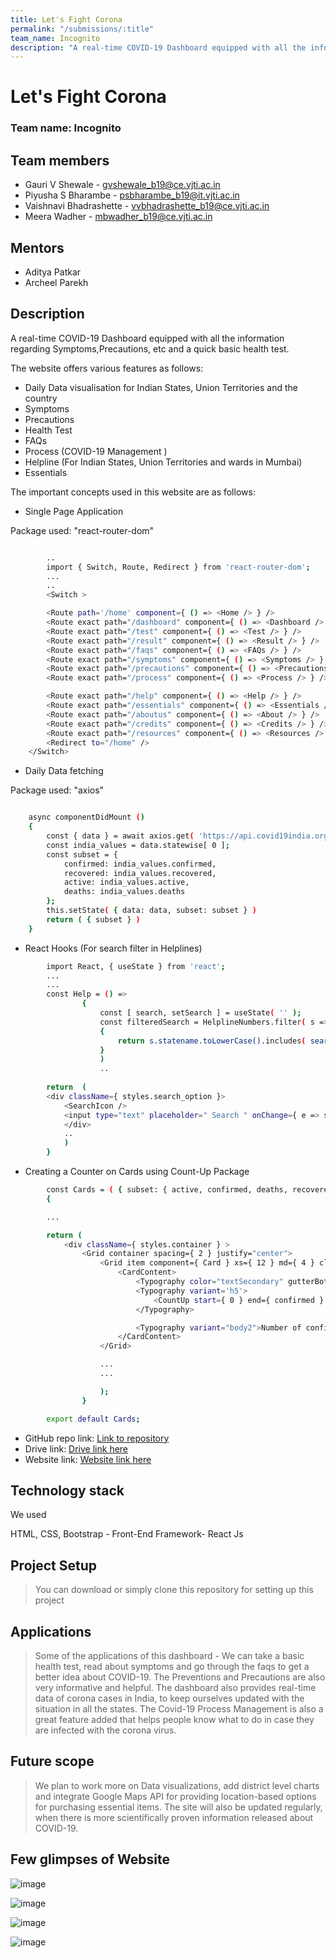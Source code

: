 ```yaml
---
title: Let's Fight Corona
permalink: "/submissions/:title"
team_name: Incognito
description: "A real-time COVID-19 Dashboard equipped with all the information regarding Symptoms,Precautions, etc and a quick basic health test."
---
```


# Let's Fight Corona

### Team name: Incognito

## Team members
* Gauri V Shewale - gvshewale_b19@ce.vjti.ac.in
* Piyusha S Bharambe - psbharambe_b19@it.vjti.ac.in
* Vaishnavi Bhadrashette - vvbhadrashette_b19@ce.vjti.ac.in
* Meera Wadher - mbwadher_b19@ce.vjti.ac.in

## Mentors
* Aditya Patkar
* Archeel Parekh

## Description
A real-time COVID-19 Dashboard equipped with all the information regarding Symptoms,Precautions, etc and a quick basic health test.

The website offers various features as follows:
- Daily Data visualisation for Indian States, Union Territories and the country
- Symptoms
- Precautions
- Health Test
- FAQs
- Process (COVID-19 Management )
- Helpline (For Indian States, Union Territories and wards in Mumbai)
- Essentials

The important concepts used in this website are as follows: 

* Single Page Application 

Package used: "react-router-dom"

```bash

        ..
        import { Switch, Route, Redirect } from 'react-router-dom';
        ...
        ..
        <Switch >

        <Route path='/home' component={ () => <Home /> } />
        <Route exact path="/dashboard" component={ () => <Dashboard /> } />
        <Route exact path="/test" component={ () => <Test /> } />
        <Route exact path="/result" component={ () => <Result /> } />
        <Route exact path="/faqs" component={ () => <FAQs /> } />
        <Route exact path="/symptoms" component={ () => <Symptoms /> } />
        <Route exact path="/precautions" component={ () => <Precautions /> } />
        <Route exact path="/process" component={ () => <Process /> } />

        <Route exact path="/help" component={ () => <Help /> } />
        <Route exact path="/essentials" component={ () => <Essentials /> } />
        <Route exact path="/aboutus" component={ () => <About /> } />
        <Route exact path="/credits" component={ () => <Credits /> } />
        <Route exact path="/resources" component={ () => <Resources /> } />
        <Redirect to="/home" />
    </Switch>

```

* Daily Data fetching 

Package used: "axios"
```bash

    async componentDidMount ()
    {
        const { data } = await axios.get( 'https://api.covid19india.org/data.json' );
        const india_values = data.statewise[ 0 ];
        const subset = {
            confirmed: india_values.confirmed,
            recovered: india_values.recovered,
            active: india_values.active,
            deaths: india_values.deaths
        };
        this.setState( { data: data, subset: subset } )
        return ( { subset } )
    }
```  
* React Hooks (For search filter in Helplines)

```bash
        import React, { useState } from 'react';
        ...
        ...
        const Help = () =>
                {
                    const [ search, setSearch ] = useState( '' );
                    const filteredSearch = HelplineNumbers.filter( s =>
                    {
                        return s.statename.toLowerCase().includes( search.toLowerCase() )
                    }
                    )
                    ..
                
        return  (      
        <div className={ styles.search_option }>
            <SearchIcon />
            <input type="text" placeholder=" Search " onChange={ e => setSearch( e.target.value ) } />
            </div>
            ..
            )
        }
```

* Creating a Counter on Cards using Count-Up Package

```bash
        const Cards = ( { subset: { active, confirmed, deaths, recovered } } ) =>
        {

        ...

        return (
            <div className={ styles.container } >
                <Grid container spacing={ 2 } justify="center">
                    <Grid item component={ Card } xs={ 12 } md={ 4 } className={ cx( styles.card, styles.confirmed ) }>
                        <CardContent>
                            <Typography color="textSecondary" gutterBottom>Confirmed</Typography>
                            <Typography variant='h5'>
                                <CountUp start={ 0 } end={ confirmed } duration={ 2.0 } separator="," />
                            </Typography>

                            <Typography variant="body2">Number of confirmed cases of COVID-19</Typography>
                        </CardContent>
                    </Grid>

                    ...
                    ...

                    );
                }

        export default Cards;
```               

* GitHub repo link: [Link to repository](https://github.com/gaurishewale20/Incognito.git)
* Drive link: [Drive link here](https://drive.google.com/drive/folders/1tndG-mTJ-Wiz9-YKRqSSerLfJT3y3AZi?usp=sharing)
* Website link: [Website link here](https://letusfightcorona.netlify.app)

## Technology stack
We used 

HTML, CSS, Bootstrap - Front-End
Framework- React Js

## Project Setup

>You can download or simply clone this repository for setting up this project

## Applications
[comment]: < As we all know, the COVID-19 pandemic is a global health crisis that has changed the world and this will go down as one of the historic moments of all time. We've been in lockdown for weeks now, and it's essential that we keep up with the latest news about this pandemic and keep ourselves and our loved ones safe.So, we've created a Real-Time Corona Virus Dashboard with essential information that might be useful to you. >

>Some of the applications of this dashboard - We can take a basic health test, read about symptoms and go through the faqs to get a better idea about COVID-19. The Preventions and Precautions are also very informative and helpful. The dashboard also provides real-time data of corona cases in India, to keep ourselves updated with the situation in all the states. The Covid-19 Process Management is also a great feature added that helps people know what to do in case they are infected with the corona virus.



## Future scope
>We plan to work more on Data visualizations, add district level charts and integrate Google Maps API for providing location-based options for purchasing essential items. The site will also be updated regularly, when there is more scientifically proven information released about COVID-19. 

## Few glimpses of Website


![image](https://drive.google.com/uc?export=view&id=1u9zwMMSdHnzuUoA_klK3jwuSr9nbs33k)

![image](https://drive.google.com/uc?export=view&id=1twY0dKUFNvJiBlm-BV-xqXR_EZns5FE5)

![image](https://drive.google.com/uc?export=view&id=1tuYnj-8WWF5JyXgzTX-3FphSAiklGiHY)

![image](https://drive.google.com/uc?export=view&id=1tnlycr40drCU8N9cyef6mPAtV-oFS1kc)

